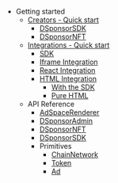 - Getting started
    - [Creators - Quick start](getting-started/quickstart-for-creators.md)
      - [DSponsorSDK](getting-started/quickstart-for-creators#sdk.md)
      - [DSponsorNFT](getting-started/quickstart-for-creators#nft.md)
    - [Integrations - Quick start](getting-started/quickstart-for-integrations.md)
      - [SDK](getting-started/quickstart-for-integrations.md#sdk)
      - [Iframe Integration](getting-started/quickstart-for-integrations.md#iframe-integration)
      - [React Integration](getting-started/quickstart-for-integrations.md#react-integration)
      - [HTML Integration](getting-started/quickstart-for-integrations.md#html)
        - [With the SDK](getting-started/quickstart-for-integrations.md#with-the-sdk)
        - [Pure HTML](getting-started/quickstart-for-integrations.md#pure-html)
  - API Reference
    - [AdSpaceRenderer](api-reference/AdSpaceRenderer.md) 
    - [DSponsorAdmin](api-reference/DSponsorAdmin.md) 
    - [DSponsorNFT](api-reference/DSponsorNFT.md)
    - [DSponsorSDK](api-reference/DSponsorSDK.md)
    - Primitives
      - [ChainNetwork](api-reference/ChainNetwork.md)
      - [Token](api-reference/Token.md)
      - [Ad](api-reference/Ad.md)
